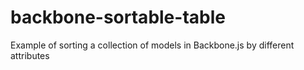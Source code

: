 backbone-sortable-table
=======================

Example of sorting a collection of models in Backbone.js by different attributes